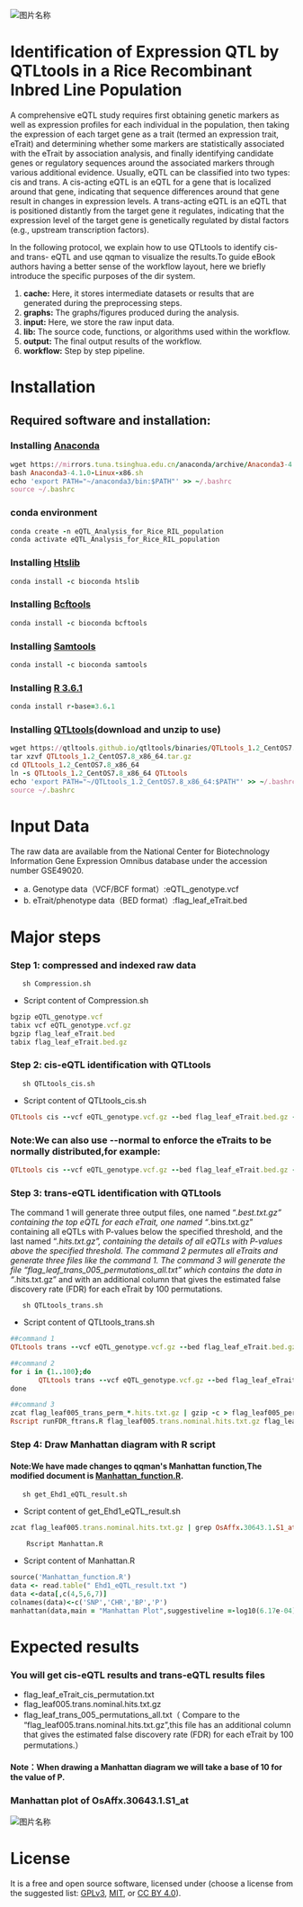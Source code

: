 ![图片名称](https://camo.githubusercontent.com/9e54064fb698af20a2b6089b4f16ec3e31f31f72b47f15a5bb215bfd2e41d1b2/68747470733a2f2f696d672e736869656c64732e696f2f62616467652f4c6963656e73652d47504c25323076332d626c75652e737667)
# Identification of Expression QTL by QTLtools in a Rice Recombinant Inbred Line Population
A comprehensive eQTL study requires first obtaining genetic markers as well as expression profiles for each individual in the population, then taking the expression of each target gene as a trait (termed an expression trait, eTrait) and determining whether some markers are statistically associated with the eTrait by association analysis, and finally identifying candidate genes or regulatory sequences around the associated markers through various additional evidence. Usually, eQTL can be classified into two types: cis and trans. A cis-acting eQTL is an eQTL for a gene that is localized around that gene, indicating that sequence differences around that gene result in changes in expression levels. A trans-acting eQTL is an eQTL that is positioned distantly from the target gene it regulates, indicating that the expression level of the target gene is genetically regulated by distal factors (e.g., upstream transcription factors). 
>
In the following protocol, we explain how to use QTLtools to identify cis- and trans- eQTL and use qqman to visualize the results.To guide eBook authors having a better sense of the workflow layout, here we briefly introduce the specific purposes of the dir system.

1. **cache:** Here, it stores intermediate datasets or results that are generated during the preprocessing steps.
2. **graphs:** The graphs/figures produced during the analysis.
3. **input:** Here, we store the raw input data.
4. **lib:** The source code, functions, or algorithms used within the workflow.
5. **output:** The final output results of the workflow.
6. **workflow:** Step by step pipeline. 
# Installation
## Required software and installation:
### Installing [Anaconda](https://www.anaconda.com/)
```ruby 
wget https://mirrors.tuna.tsinghua.edu.cn/anaconda/archive/Anaconda3-4.1.0-Linux-x86.sh
bash Anaconda3-4.1.0-Linux-x86.sh
echo 'export PATH="~/anaconda3/bin:$PATH"' >> ~/.bashrc
source ~/.bashrc
```
### conda environment
```ruby 
conda create -n eQTL_Analysis_for_Rice_RIL_population
conda activate eQTL_Analysis_for_Rice_RIL_population
```
### Installing [Htslib](https://github.com/samtools/htslib/)
```ruby
conda install -c bioconda htslib
```
### Installing [Bcftools](https://github.com/samtools/bcftools/)
```ruby
conda install -c bioconda bcftools
```
### Installing [Samtools](https://github.com/samtools/samtools/)
```ruby
conda install -c bioconda samtools 
```
### Installing [R 3.6.1](http://www.R-project.org/)
```ruby
conda install r-base=3.6.1
```
### Installing [QTLtools](https://qtltools.github.io/qtltools/)(download and unzip to use)
```ruby
wget https://qtltools.github.io/qtltools/binaries/QTLtools_1.2_CentOS7.8_x86_64.tar.gz
tar xzvf QTLtools_1.2_CentOS7.8_x86_64.tar.gz
cd QTLtools_1.2_CentOS7.8_x86_64
ln -s QTLtools_1.2_CentOS7.8_x86_64 QTLtools
echo 'export PATH="~/QTLtools_1.2_CentOS7.8_x86_64:$PATH"' >> ~/.bashrc
source ~/.bashrc
```
# Input Data
The raw data are available from the National Center for Biotechnology Information Gene Expression Omnibus database under the accession number GSE49020.
- a.	Genotype data（VCF/BCF format）:eQTL_genotype.vcf
- b.	eTrait/phenotype data（BED format）:flag_leaf_eTrait.bed
# Major steps
### Step 1: compressed and indexed raw data
       sh Compression.sh
- Script content of Compression.sh
```ruby 
bgzip eQTL_genotype.vcf
tabix vcf eQTL_genotype.vcf.gz
bgzip flag_leaf_eTrait.bed 
tabix flag_leaf_eTrait.bed.gz
``` 
### Step 2: cis-eQTL identification with QTLtools
       sh QTLtools_cis.sh
- Script content of QTLtools_cis.sh
```ruby 
QTLtools cis --vcf eQTL_genotype.vcf.gz --bed flag_leaf_eTrait.bed.gz --permute 1000 --out flag_leaf_eTrait_cis_permutation.txt > running.log
``` 
### Note:We can also use --normal to enforce the eTraits to be normally distributed,for example:
```ruby 
QTLtools cis --vcf eQTL_genotype.vcf.gz --bed flag_leaf_eTrait.bed.gz --permute 1000 --out flag_leaf_eTrait_cis_permutation.txt --normal> running.log
``` 

### Step 3: trans-eQTL identification with QTLtools
The command 1 will generate three output files, one named “*.best.txt.gz” containing the top eQTL for each eTrait, one named “*.bins.txt.gz” containing all eQTLs with P-values below the specified threshold, and the last named “*.hits.txt.gz”, containing the details of all eQTLs with P-values above the specified threshold. The command 2 permutes all eTraits and generate three files like the command 1. The command 3 will generate the file “flag_leaf_trans_005_permutations_all.txt” which contains the data in “*.hits.txt.gz” and with an additional column that gives the estimated false discovery rate (FDR) for each eTrait by 100 permutations.
>
       sh QTLtools_trans.sh
- Script content of QTLtools_trans.sh
```ruby 
##command 1 
QTLtools trans --vcf eQTL_genotype.vcf.gz --bed flag_leaf_eTrait.bed.gz --nominal --threshold 0.05 --out flag_leaf005.trans.nominal.hits.txt.gz > running.log

##command 2
for i in {1..100};do
       QTLtools trans --vcf eQTL_genotype.vcf.gz --bed flag_leaf_eTrait.bed.gz --threshold 0.05 --permute --out flag_leaf005_trans_perm_${i} --seed ${i} > running.log
done

##command 3
zcat flag_leaf005_trans_perm_*.hits.txt.gz | gzip -c > flag_leaf005_permutations_all.txt.gz
Rscript runFDR_ftrans.R flag_leaf005.trans.nominal.hits.txt.gz flag_leaf005_permutations_all.txt.gz flag_leaf_trans_005_permutations_all.txt
``` 
### Step 4: Draw Manhattan diagram with R script
#### Note:We have made changes to qqman's Manhattan function,The modified document is [Manhattan_function.R](https://github.com/ziongfen/eQTL_Analysis_for_Rice_RIL_population-1/blob/master/lib/Manhattan_function.R).
       sh get_Ehd1_eQTL_result.sh
- Script content of get_Ehd1_eQTL_result.sh
```ruby 
zcat flag_leaf005.trans.nominal.hits.txt.gz | grep OsAffx.30643.1.S1_at > Ehd1_eQTL_result.txt
``` 
        Rscript Manhattan.R
- Script content of Manhattan.R
```ruby 
source('Manhattan_function.R')
data <- read.table(" Ehd1_eQTL_result.txt ")
data <-data[,c(4,5,6,7)]
colnames(data)<-c('SNP','CHR','BP','P')
manhattan(data,main = "Manhattan Plot",suggestiveline =-log10(6.17e-04),genomewideline = -log10(6.12e-04),cex.lab=1.2, cex.axis=1.5,cex.main=1.5,annotatePval = 5e-40,annotateTop = FALSE,xlim=c(32284500,155000000),ylim=c(0,50),cex = 1.5)
``` 
# Expected results
### You will get cis-eQTL results and trans-eQTL results files
- flag_leaf_eTrait_cis_permutation.txt
- flag_leaf005.trans.nominal.hits.txt.gz 
- flag_leaf_trans_005_permutations_all.txt（ Compare to the “flag_leaf005.trans.nominal.hits.txt.gz”,this file has an additional column that gives the estimated false discovery rate (FDR) for each eTrait by 100 permutations.）
#### Note：When drawing a Manhattan diagram we will take a base of 10 for the value of P.
### Manhattan plot of OsAffx.30643.1.S1_at
![图片名称](https://github.com/ziongfen/eQTL_Analysis_for_Rice_RIL_population-1/blob/master/graphs/Rplot.png)
# License
It is a free and open source software, licensed under (choose a license from the suggested list: [GPLv3](https://github.com/github/choosealicense.com/blob/gh-pages/_licenses/gpl-3.0.txt), [MIT](https://github.com/github/choosealicense.com/blob/gh-pages/LICENSE.md), or [CC BY 4.0](https://github.com/github/choosealicense.com/blob/gh-pages/_licenses/cc-by-4.0.txt)).
